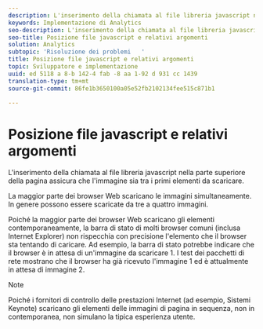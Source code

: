 ```yaml
---
description: L'inserimento della chiamata al file libreria javascript nella parte superiore della pagina assicura che l'immagine sia tra i primi elementi da scaricare.
keywords: Implementazione di Analytics
seo-description: L'inserimento della chiamata al file libreria javascript nella parte superiore della pagina assicura che l'immagine sia tra i primi elementi da scaricare.
seo-title: Posizione file javascript e relativi argomenti
solution: Analytics
subtopic: 'Risoluzione dei problemi   '
title: Posizione file javascript e relativi argomenti
topic: Sviluppatore e implementazione
uuid: ed 5118 a 8-b 142-4 fab -8 aa 1-92 d 931 cc 1439
translation-type: tm+mt
source-git-commit: 86fe1b3650100a05e52fb2102134fee515c871b1

---
```



# Posizione file javascript e relativi argomenti

L'inserimento della chiamata al file libreria javascript nella parte superiore della pagina assicura che l'immagine sia tra i primi elementi da scaricare.

La maggior parte dei browser Web scaricano le immagini simultaneamente. In genere possono essere scaricate da tre a quattro immagini.

Poiché la maggior parte dei browser Web scaricano gli elementi contemporaneamente, la barra di stato di molti browser comuni (inclusa Internet Explorer) non rispecchia con precisione l'elemento che il browser sta tentando di caricare. Ad esempio, la barra di stato potrebbe indicare che il browser è in attesa di un'immagine da scaricare 1. I test dei pacchetti di rete mostrano che il browser ha già ricevuto l'immagine 1 ed è attualmente in attesa di immagine 2.

>[!NOTE]
>
>Poiché i fornitori di controllo delle prestazioni Internet (ad esempio, Sistemi Keynote) scaricano gli elementi delle immagini di pagina in sequenza, non in contemporanea, non simulano la tipica esperienza utente.

